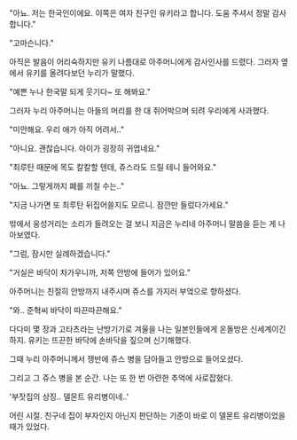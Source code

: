 "아뇨. 저는 한국인이에요. 이쪽은 여자 친구인 유키라고 합니다. 도움 주셔서 정말 감사합니다."

"고마슨니다."

아직은 발음이 어리숙하지만 유키 나름대로 아주머니에게 감사인사를 드렸다. 그러자 옆에서 유키를 올려다보던 누리가 말했다.

"예쁜 누나 한국말 되게 웃기다~ 또 해봐요."

그러자 누리 아주머니는 아들의 머리를 한 대 쥐어박으며 되려 우리에게 사과했다.

"미안해요. 우리 애가 아직 어려서.."

"아니요. 괜찮습니다. 아이가 굉장히 귀엽네요."

"최루탄 때문에 목도 칼칼할 텐데, 쥬스라도 드릴 테니 들어와요."

"아뇨. 그렇게까지 폐를 끼칠 수는.."

"지금 나가면 또 최루탄 뒤집어쓸지도 모르니. 잠깐만 들렀다가세요."

밖에서 웅성거리는 소리가 들려오는 걸 보니 지금은 누리네 아주머니 말씀을 듣는 게 나아보였다.

"그럼, 잠시만 실례하겠습니다."

"거실은 바닥이 차가우니까, 저쪽 안방에 들어가 있어요."

아주머니는 친절히 안방까지 내주시며 쥬스를 가지러 부엌으로 향하셨다.

"와.. 준혁씨 바닥이 따끈따끈해요."

다다미 몇 장과 고타츠라는 난방기기로 겨울을 나는 일본인들에게 온돌방은 신세계이긴 하지. 유키는 뜨끈한 바닥에 손바닥을 짚으며 신기해했다.

그때 누리 아주머니께서 쟁반에 쥬스 병을 담아들고 안방으로 들어오셨다. 

그리고 그 쥬스 병을 본 순간. 나는 또 한 번 아련한 추억에 사로잡혔다.

'부잣집의 상징.. 델몬트 유리병이네..'

어린 시절. 친구네 집이 부자인지 아닌지 판단하는 기준이 바로 이 델몬트 유리병이었을 때가 있었다. 